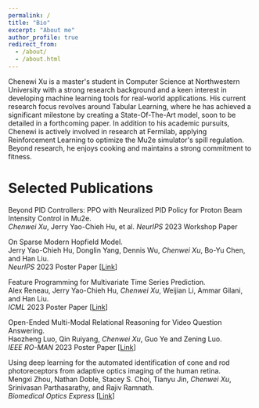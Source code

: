 ```yaml
---
permalink: /
title: "Bio"
excerpt: "About me"
author_profile: true
redirect_from: 
  - /about/
  - /about.html
---
```


Chenewi Xu is a master's student in Computer Science at Northwestern University with a strong research background and a keen interest in developing machine learning tools for real-world applications. His current research focus revolves around Tabular Learning, where he has achieved a significant milestone by creating a State-Of-The-Art model, soon to be detailed in a forthcoming paper. In addition to his academic pursuits, Chenewi is actively involved in research at Fermilab, applying Reinforcement Learning to optimize the Mu2e simulator's spill regulation. Beyond research, he enjoys cooking and maintains a strong commitment to fitness.

Selected Publications
======
Beyond PID Controllers: PPO with Neuralized PID Policy for Proton Beam Intensity Control in Mu2e.  
*Chenwei Xu*, Jerry Yao-Chieh Hu, et al.
*NeurIPS* 2023 Workshop Paper

On Sparse Modern Hopfield Model.  
Jerry Yao-Chieh Hu, Donglin Yang, Dennis Wu, *Chenwei Xu*, Bo-Yu Chen, and Han Liu.  
*NeurIPS* 2023 Poster Paper [[Link](https://arxiv.org/abs/2309.12673)]

Feature Programming for Multivariate Time Series Prediction.  
Alex Reneau, Jerry Yao-Chieh Hu, *Chenwei Xu*, Weijian Li, Ammar Gilani, and Han Liu.  
*ICML* 2023 Poster Paper [[Link](https://arxiv.org/abs/2306.06252)]

Open-Ended Multi-Modal Relational Reasoning for Video Question Answering.  
Haozheng Luo, Qin Ruiyang, *Chenwei Xu*, Guo Ye and Zening Luo.  
*IEEE RO-MAN* 2023 Poster Paper [[Link](https://arxiv.org/abs/2012.00822)]

Using deep learning for the automated identification of cone and rod photoreceptors from adaptive optics imaging of the human retina.  
Mengxi Zhou, Nathan Doble, Stacey S. Choi, Tianyu Jin, *Chenwei Xu*, Srinivasan Parthasarathy, and Rajiv Ramnath.  
*Biomedical Optics Express* [[Link](https://opg.optica.org/boe/fulltext.cfm?uri=boe-13-10-5082&id=498617)]
